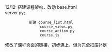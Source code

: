 12/12:
  搭建课程架构，改动 base.html  
                    server.py;


               新建 course_list.html 
                    course_views.py 
                    course_action.py
                    course.js
   修改了课程页面的链接，初步连上，但为完全把库补足                 
